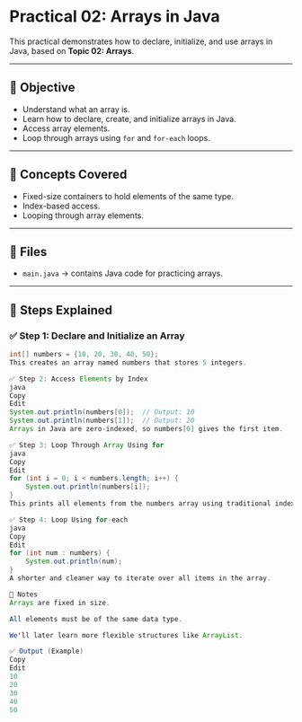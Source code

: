 # Practical 02: Arrays in Java

This practical demonstrates how to declare, initialize, and use arrays in Java, based on **Topic 02: Arrays**.

---

## 🔸 Objective

- Understand what an array is.
- Learn how to declare, create, and initialize arrays in Java.
- Access array elements.
- Loop through arrays using `for` and `for-each` loops.

---

## 🧠 Concepts Covered

- Fixed-size containers to hold elements of the same type.
- Index-based access.
- Looping through array elements.

---

## 📂 Files

- `main.java` → contains Java code for practicing arrays.

---

## 🧪 Steps Explained

### ✅ Step 1: Declare and Initialize an Array

```java
int[] numbers = {10, 20, 30, 40, 50};
This creates an array named numbers that stores 5 integers.

✅ Step 2: Access Elements by Index
java
Copy
Edit
System.out.println(numbers[0]);  // Output: 10
System.out.println(numbers[1]);  // Output: 20
Arrays in Java are zero-indexed, so numbers[0] gives the first item.

✅ Step 3: Loop Through Array Using for
java
Copy
Edit
for (int i = 0; i < numbers.length; i++) {
    System.out.println(numbers[i]);
}
This prints all elements from the numbers array using traditional indexing.

✅ Step 4: Loop Using for-each
java
Copy
Edit
for (int num : numbers) {
    System.out.println(num);
}
A shorter and cleaner way to iterate over all items in the array.

📌 Notes
Arrays are fixed in size.

All elements must be of the same data type.

We'll later learn more flexible structures like ArrayList.

✅ Output (Example)
Copy
Edit
10
20
30
40
50
